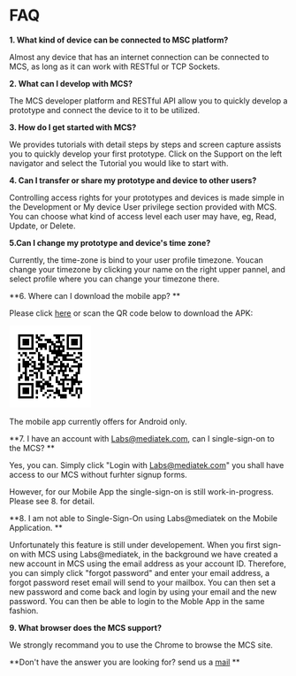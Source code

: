 # FAQ

**1. What kind of device can be connected to MSC platform?**

Almost any device that has an internet connection can be connected to MCS, as long as it can work with RESTful or TCP Sockets.

**2. What can I develop with MCS?**

The MCS developer platform and RESTful API allow you to quickly develop a prototype and connect the device to it to be utilized.

**3. How do I get started with MCS?**

We provides tutorials with detail steps by steps and screen capture assists you to quickly develop your first prototype. Click on the Support on the left navigator and select the Tutorial you would like to start with.

**4. Can I transfer or share my prototype and device to other users?**

Controlling access rights for your prototypes and devices is made simple in the Development or My device User privilege section provided with MCS. You can choose what kind of access level each user may have, eg, Read, Update, or Delete.

**5.Can I change my prototype and device's time zone?**

Currently, the time-zone is bind to your user profile timezone. Youcan change your timezone by clicking your name on the right upper pannel, and select profile where you can change your timezone there.

**6. Where can I download the mobile app? **

Please click [here](http://cdn.mediatek.com/iot.v2.0.1.dev.apk) or scan the QR code below to download the APK:

![](https://raw.githubusercontent.com/Mediatek-Cloud/MCS/master/graphics/MT7681-tutorial/apkQrCode.png)

The mobile app currently offers for Android only.

**7. I have an account with Labs@mediatek.com, can I single-sign-on to the MCS? **

Yes, you can. Simply click "Login with Labs@mediatek.com" you shall have access to our MCS without furhter signup forms.

However, for our Mobile App the single-sign-on is still work-in-progress.
Please see 8. for detail.

**8. I am not able to Single-Sign-On using Labs@mediatek on the Mobile Application. **

Unfortunately this feature is still under developement. When you first sign-on with MCS using Labs@mediatek, in the background we have created a new account in MCS using the email address as your account ID. Therefore, you can simply click "forgot password" and enter your email address, a forgot password reset email will send to your mailbox. You can then set a new password and come back and login by using your email and the new password. You can then be able to login to the Moble App in the same fashion.


**9. What browser does the MCS support?**

We strongly recommand you to use the Chrome to browse the MCS site.




**Don't have the answer you are looking for? send us a [mail](mtkcloudsandbox@mediatek.com) **
